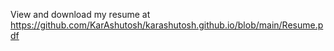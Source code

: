 <p>View and download my resume at <a href="https://github.com/KarAshutosh/karashutosh.github.io/blob/main/Resume.pdf">https://github.com/KarAshutosh/karashutosh.github.io/blob/main/Resume.pdf</a></p>
